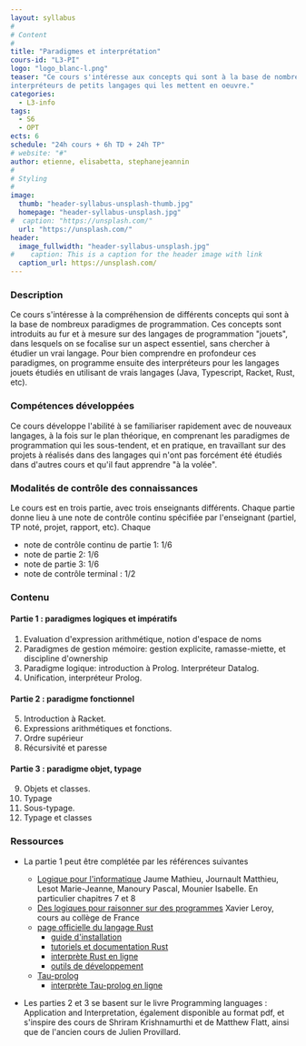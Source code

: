 ```yaml
---
layout: syllabus
#
# Content
#
title: "Paradigmes et interprétation"
cours-id: "L3-PI"
logo: "logo_blanc-l.png"
teaser: "Ce cours s'intéresse aux concepts qui sont à la base de nombreux langages de programmation. Afin de comprendre ces concepts, on programmera des
interpréteurs de petits langages qui les mettent en oeuvre."
categories:
  - L3-info
tags:
  - S6
  - OPT
ects: 6
schedule: "24h cours + 6h TD + 24h TP"
# website: "#"
author: etienne, elisabetta, stephanejeannin
#
# Styling
#
image:
  thumb: "header-syllabus-unsplash-thumb.jpg"
  homepage: "header-syllabus-unsplash.jpg"
#  caption: "https://unsplash.com/"
  url: "https://unsplash.com/"
header:
  image_fullwidth: "header-syllabus-unsplash.jpg"
#    caption: This is a caption for the header image with link
  caption_url: https://unsplash.com/
---
```


###  Description ###

Ce cours s'intéresse à la compréhension de différents concepts qui sont à la base de nombreux paradigmes de programmation. Ces concepts sont introduits au fur et à mesure sur des langages de programmation "jouets", dans lesquels on se focalise sur un aspect essentiel, sans chercher à étudier un vrai langage.
Pour bien comprendre en profondeur ces paradigmes, on programme ensuite des interpréteurs pour les langages jouets étudiés en utilisant de vrais langages (Java, Typescript, Racket, Rust, etc).


### Compétences développées ###
Ce cours développe l'abilité à se familiariser rapidement avec de nouveaux langages, à la fois sur le plan théorique, en comprenant les paradigmes de programmation qui les sous-tendent, et en pratique, en travaillant sur des projets à réalisés dans des langages qui n'ont pas forcément été étudiés dans d'autres cours et qu'il faut apprendre "à la volée".


### Modalités de contrôle des connaissances
Le cours est en trois partie, avec trois enseignants différents.
Chaque partie donne lieu à une note de contrôle continu spécifiée par l'enseignant (partiel, TP noté, projet, rapport, etc). Chaque


- note de contrôle continu de partie 1: 1/6
- note de partie 2: 1/6
- note de partie 3: 1/6
- note de contrôle terminal : 1/2

###  Contenu ###


#### Partie 1 : paradigmes logiques et impératifs ####
1. Evaluation d'expression arithmétique, notion d'espace de noms
2. Paradigmes de gestion mémoire: gestion explicite, ramasse-miette, et discipline d'ownership
3. Paradigme logique: introduction à Prolog. Interpréteur Datalog.
4. Unification, interpréteur Prolog.

#### Partie 2 : paradigme fonctionnel ####
5. Introduction à Racket.
6. Expressions arithmétiques et fonctions.
7. Ordre supérieur
8. Récursivité et paresse

#### Partie 3 : paradigme objet, typage ####
9.  Objets et classes.
10. Typage
11. Sous-typage.
12. Typage et classes


###  Ressources ###

- La partie 1 peut être complétée par les références suivantes
  - [Logique pour l'informatique](https://www.editions-ellipses.fr/accueil/10777-logique-pour-l-informatique-9782340042612.html) Jaume Mathieu, Journault Matthieu, Lesot Marie-Jeanne, Manoury Pascal, Mounier Isabelle. En particulier chapitres 7 et 8
  - [Des logiques pour raisonner sur des programmes](https://www.college-de-france.fr/agenda/cours/semantiques-mecanisees-quand-la-machine-raisonne-sur-ses-langages/des-logiques-pour-raisonner-sur-les-programmes) Xavier Leroy, cours au collège de France
  - [page officielle du langage Rust](http://rust-lang.org/fr)
    - [guide d'installation](https://www.rust-lang.org/fr/tools/install)
    - [tutoriels et documentation Rust](https://www.rust-lang.org/fr/learn)
    - [interprète Rust en ligne](https://play.rust-lang.org)
    - [outils de développement](https://www.rust-lang.org/fr/tools)
  - [Tau-prolog](http://tau-prolog.org)
    - [interprète Tau-prolog en ligne](http://tau-prolog.org/sandbox/)

- Les parties 2 et 3 se basent sur le livre Programming languages : Application and Interpretation, également disponible au format pdf, et s'inspire des cours de Shriram Krishnamurthi et de Matthew Flatt, ainsi que de l'ancien cours de Julien Provillard.
